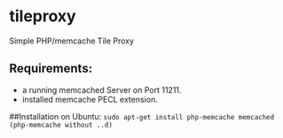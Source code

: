 # tileproxy
Simple PHP/memcache Tile Proxy

## Requirements:
* a running memcached Server on Port 11211.
* installed memcache PECL extension.

##Installation on Ubuntu:
`sudo apt-get install php-memcache memcached (php-memcache without ..d)`

